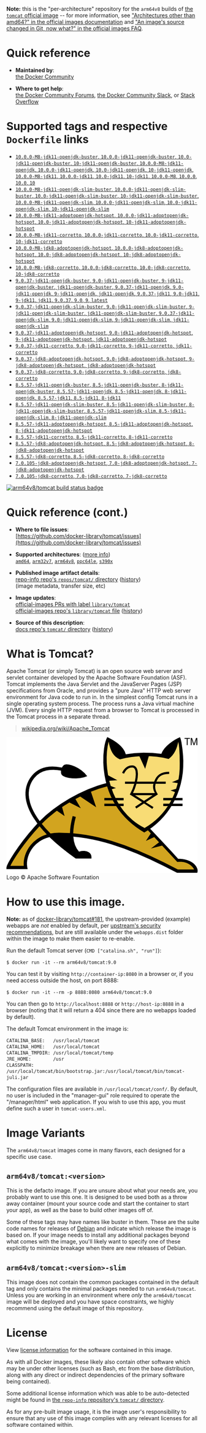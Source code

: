 <!--

********************************************************************************

WARNING:

    DO NOT EDIT "tomcat/README.md"

    IT IS AUTO-GENERATED

    (from the other files in "tomcat/" combined with a set of templates)

********************************************************************************

-->

**Note:** this is the "per-architecture" repository for the `arm64v8` builds of [the `tomcat` official image](https://hub.docker.com/_/tomcat) -- for more information, see ["Architectures other than amd64?" in the official images documentation](https://github.com/docker-library/official-images#architectures-other-than-amd64) and ["An image's source changed in Git, now what?" in the official images FAQ](https://github.com/docker-library/faq#an-images-source-changed-in-git-now-what).

# Quick reference

-	**Maintained by**:  
	[the Docker Community](https://github.com/docker-library/tomcat)

-	**Where to get help**:  
	[the Docker Community Forums](https://forums.docker.com/), [the Docker Community Slack](https://dockr.ly/slack), or [Stack Overflow](https://stackoverflow.com/search?tab=newest&q=docker)

# Supported tags and respective `Dockerfile` links

-	[`10.0.0-M8-jdk11-openjdk-buster`, `10.0.0-jdk11-openjdk-buster`, `10.0-jdk11-openjdk-buster`, `10-jdk11-openjdk-buster`, `10.0.0-M8-jdk11-openjdk`, `10.0.0-jdk11-openjdk`, `10.0-jdk11-openjdk`, `10-jdk11-openjdk`, `10.0.0-M8-jdk11`, `10.0.0-jdk11`, `10.0-jdk11`, `10-jdk11`, `10.0.0-M8`, `10.0.0`, `10.0`, `10`](https://github.com/docker-library/tomcat/blob/d4a639435c1183a38034b3b327a5d3ead91ab0ab/10.0/jdk11/openjdk-buster/Dockerfile)
-	[`10.0.0-M8-jdk11-openjdk-slim-buster`, `10.0.0-jdk11-openjdk-slim-buster`, `10.0-jdk11-openjdk-slim-buster`, `10-jdk11-openjdk-slim-buster`, `10.0.0-M8-jdk11-openjdk-slim`, `10.0.0-jdk11-openjdk-slim`, `10.0-jdk11-openjdk-slim`, `10-jdk11-openjdk-slim`](https://github.com/docker-library/tomcat/blob/d4a639435c1183a38034b3b327a5d3ead91ab0ab/10.0/jdk11/openjdk-slim-buster/Dockerfile)
-	[`10.0.0-M8-jdk11-adoptopenjdk-hotspot`, `10.0.0-jdk11-adoptopenjdk-hotspot`, `10.0-jdk11-adoptopenjdk-hotspot`, `10-jdk11-adoptopenjdk-hotspot`](https://github.com/docker-library/tomcat/blob/d4a639435c1183a38034b3b327a5d3ead91ab0ab/10.0/jdk11/adoptopenjdk-hotspot/Dockerfile)
-	[`10.0.0-M8-jdk11-corretto`, `10.0.0-jdk11-corretto`, `10.0-jdk11-corretto`, `10-jdk11-corretto`](https://github.com/docker-library/tomcat/blob/d4a639435c1183a38034b3b327a5d3ead91ab0ab/10.0/jdk11/corretto/Dockerfile)
-	[`10.0.0-M8-jdk8-adoptopenjdk-hotspot`, `10.0.0-jdk8-adoptopenjdk-hotspot`, `10.0-jdk8-adoptopenjdk-hotspot`, `10-jdk8-adoptopenjdk-hotspot`](https://github.com/docker-library/tomcat/blob/d4a639435c1183a38034b3b327a5d3ead91ab0ab/10.0/jdk8/adoptopenjdk-hotspot/Dockerfile)
-	[`10.0.0-M8-jdk8-corretto`, `10.0.0-jdk8-corretto`, `10.0-jdk8-corretto`, `10-jdk8-corretto`](https://github.com/docker-library/tomcat/blob/d4a639435c1183a38034b3b327a5d3ead91ab0ab/10.0/jdk8/corretto/Dockerfile)
-	[`9.0.37-jdk11-openjdk-buster`, `9.0-jdk11-openjdk-buster`, `9-jdk11-openjdk-buster`, `jdk11-openjdk-buster`, `9.0.37-jdk11-openjdk`, `9.0-jdk11-openjdk`, `9-jdk11-openjdk`, `jdk11-openjdk`, `9.0.37-jdk11`, `9.0-jdk11`, `9-jdk11`, `jdk11`, `9.0.37`, `9.0`, `9`, `latest`](https://github.com/docker-library/tomcat/blob/20a00bb175913f9597ba3831bacbe99d2a470403/9.0/jdk11/openjdk-buster/Dockerfile)
-	[`9.0.37-jdk11-openjdk-slim-buster`, `9.0-jdk11-openjdk-slim-buster`, `9-jdk11-openjdk-slim-buster`, `jdk11-openjdk-slim-buster`, `9.0.37-jdk11-openjdk-slim`, `9.0-jdk11-openjdk-slim`, `9-jdk11-openjdk-slim`, `jdk11-openjdk-slim`](https://github.com/docker-library/tomcat/blob/20a00bb175913f9597ba3831bacbe99d2a470403/9.0/jdk11/openjdk-slim-buster/Dockerfile)
-	[`9.0.37-jdk11-adoptopenjdk-hotspot`, `9.0-jdk11-adoptopenjdk-hotspot`, `9-jdk11-adoptopenjdk-hotspot`, `jdk11-adoptopenjdk-hotspot`](https://github.com/docker-library/tomcat/blob/c69707c90aead5fb901062271cdb5b1f134f8df1/9.0/jdk11/adoptopenjdk-hotspot/Dockerfile)
-	[`9.0.37-jdk11-corretto`, `9.0-jdk11-corretto`, `9-jdk11-corretto`, `jdk11-corretto`](https://github.com/docker-library/tomcat/blob/c69707c90aead5fb901062271cdb5b1f134f8df1/9.0/jdk11/corretto/Dockerfile)
-	[`9.0.37-jdk8-adoptopenjdk-hotspot`, `9.0-jdk8-adoptopenjdk-hotspot`, `9-jdk8-adoptopenjdk-hotspot`, `jdk8-adoptopenjdk-hotspot`](https://github.com/docker-library/tomcat/blob/c69707c90aead5fb901062271cdb5b1f134f8df1/9.0/jdk8/adoptopenjdk-hotspot/Dockerfile)
-	[`9.0.37-jdk8-corretto`, `9.0-jdk8-corretto`, `9-jdk8-corretto`, `jdk8-corretto`](https://github.com/docker-library/tomcat/blob/c69707c90aead5fb901062271cdb5b1f134f8df1/9.0/jdk8/corretto/Dockerfile)
-	[`8.5.57-jdk11-openjdk-buster`, `8.5-jdk11-openjdk-buster`, `8-jdk11-openjdk-buster`, `8.5.57-jdk11-openjdk`, `8.5-jdk11-openjdk`, `8-jdk11-openjdk`, `8.5.57-jdk11`, `8.5-jdk11`, `8-jdk11`](https://github.com/docker-library/tomcat/blob/20a00bb175913f9597ba3831bacbe99d2a470403/8.5/jdk11/openjdk-buster/Dockerfile)
-	[`8.5.57-jdk11-openjdk-slim-buster`, `8.5-jdk11-openjdk-slim-buster`, `8-jdk11-openjdk-slim-buster`, `8.5.57-jdk11-openjdk-slim`, `8.5-jdk11-openjdk-slim`, `8-jdk11-openjdk-slim`](https://github.com/docker-library/tomcat/blob/20a00bb175913f9597ba3831bacbe99d2a470403/8.5/jdk11/openjdk-slim-buster/Dockerfile)
-	[`8.5.57-jdk11-adoptopenjdk-hotspot`, `8.5-jdk11-adoptopenjdk-hotspot`, `8-jdk11-adoptopenjdk-hotspot`](https://github.com/docker-library/tomcat/blob/22269be2cf23e1f7b17331a90db4f4ed9c9d1f65/8.5/jdk11/adoptopenjdk-hotspot/Dockerfile)
-	[`8.5.57-jdk11-corretto`, `8.5-jdk11-corretto`, `8-jdk11-corretto`](https://github.com/docker-library/tomcat/blob/22269be2cf23e1f7b17331a90db4f4ed9c9d1f65/8.5/jdk11/corretto/Dockerfile)
-	[`8.5.57-jdk8-adoptopenjdk-hotspot`, `8.5-jdk8-adoptopenjdk-hotspot`, `8-jdk8-adoptopenjdk-hotspot`](https://github.com/docker-library/tomcat/blob/22269be2cf23e1f7b17331a90db4f4ed9c9d1f65/8.5/jdk8/adoptopenjdk-hotspot/Dockerfile)
-	[`8.5.57-jdk8-corretto`, `8.5-jdk8-corretto`, `8-jdk8-corretto`](https://github.com/docker-library/tomcat/blob/22269be2cf23e1f7b17331a90db4f4ed9c9d1f65/8.5/jdk8/corretto/Dockerfile)
-	[`7.0.105-jdk8-adoptopenjdk-hotspot`, `7.0-jdk8-adoptopenjdk-hotspot`, `7-jdk8-adoptopenjdk-hotspot`](https://github.com/docker-library/tomcat/blob/44d5a8ba6e7b85fd4d038e063456c1ae5d6a797a/7/jdk8/adoptopenjdk-hotspot/Dockerfile)
-	[`7.0.105-jdk8-corretto`, `7.0-jdk8-corretto`, `7-jdk8-corretto`](https://github.com/docker-library/tomcat/blob/44d5a8ba6e7b85fd4d038e063456c1ae5d6a797a/7/jdk8/corretto/Dockerfile)

[![arm64v8/tomcat build status badge](https://img.shields.io/jenkins/s/https/doi-janky.infosiftr.net/job/multiarch/job/arm64v8/job/tomcat.svg?label=arm64v8/tomcat%20%20build%20job)](https://doi-janky.infosiftr.net/job/multiarch/job/arm64v8/job/tomcat/)

# Quick reference (cont.)

-	**Where to file issues**:  
	[https://github.com/docker-library/tomcat/issues](https://github.com/docker-library/tomcat/issues)

-	**Supported architectures**: ([more info](https://github.com/docker-library/official-images#architectures-other-than-amd64))  
	[`amd64`](https://hub.docker.com/r/amd64/tomcat/), [`arm32v7`](https://hub.docker.com/r/arm32v7/tomcat/), [`arm64v8`](https://hub.docker.com/r/arm64v8/tomcat/), [`ppc64le`](https://hub.docker.com/r/ppc64le/tomcat/), [`s390x`](https://hub.docker.com/r/s390x/tomcat/)

-	**Published image artifact details**:  
	[repo-info repo's `repos/tomcat/` directory](https://github.com/docker-library/repo-info/blob/master/repos/tomcat) ([history](https://github.com/docker-library/repo-info/commits/master/repos/tomcat))  
	(image metadata, transfer size, etc)

-	**Image updates**:  
	[official-images PRs with label `library/tomcat`](https://github.com/docker-library/official-images/pulls?q=label%3Alibrary%2Ftomcat)  
	[official-images repo's `library/tomcat` file](https://github.com/docker-library/official-images/blob/master/library/tomcat) ([history](https://github.com/docker-library/official-images/commits/master/library/tomcat))

-	**Source of this description**:  
	[docs repo's `tomcat/` directory](https://github.com/docker-library/docs/tree/master/tomcat) ([history](https://github.com/docker-library/docs/commits/master/tomcat))

# What is Tomcat?

Apache Tomcat (or simply Tomcat) is an open source web server and servlet container developed by the Apache Software Foundation (ASF). Tomcat implements the Java Servlet and the JavaServer Pages (JSP) specifications from Oracle, and provides a "pure Java" HTTP web server environment for Java code to run in. In the simplest config Tomcat runs in a single operating system process. The process runs a Java virtual machine (JVM). Every single HTTP request from a browser to Tomcat is processed in the Tomcat process in a separate thread.

> [wikipedia.org/wiki/Apache_Tomcat](https://en.wikipedia.org/wiki/Apache_Tomcat)

![logo](https://raw.githubusercontent.com/docker-library/docs/8e31eb93a02d504d0cfe1da435aa31b377fc627d/tomcat/logo.png)Logo &copy; Apache Software Fountation

# How to use this image.

**Note:** as of [docker-library/tomcat#181](https://github.com/docker-library/tomcat/pull/181), the upstream-provided (example) webapps are *not* enabled by default, per [upstream's security recommendations](https://tomcat.apache.org/tomcat-9.0-doc/security-howto.html#Default_web_applications), but are still available under the `webapps.dist` folder within the image to make them easier to re-enable.

Run the default Tomcat server (`CMD ["catalina.sh", "run"]`):

```console
$ docker run -it --rm arm64v8/tomcat:9.0
```

You can test it by visiting `http://container-ip:8080` in a browser or, if you need access outside the host, on port 8888:

```console
$ docker run -it --rm -p 8888:8080 arm64v8/tomcat:9.0
```

You can then go to `http://localhost:8888` or `http://host-ip:8888` in a browser (noting that it will return a 404 since there are no webapps loaded by default).

The default Tomcat environment in the image is:

	CATALINA_BASE:   /usr/local/tomcat
	CATALINA_HOME:   /usr/local/tomcat
	CATALINA_TMPDIR: /usr/local/tomcat/temp
	JRE_HOME:        /usr
	CLASSPATH:       /usr/local/tomcat/bin/bootstrap.jar:/usr/local/tomcat/bin/tomcat-juli.jar

The configuration files are available in `/usr/local/tomcat/conf/`. By default, no user is included in the "manager-gui" role required to operate the "/manager/html" web application. If you wish to use this app, you must define such a user in `tomcat-users.xml`.

# Image Variants

The `arm64v8/tomcat` images come in many flavors, each designed for a specific use case.

## `arm64v8/tomcat:<version>`

This is the defacto image. If you are unsure about what your needs are, you probably want to use this one. It is designed to be used both as a throw away container (mount your source code and start the container to start your app), as well as the base to build other images off of.

Some of these tags may have names like buster in them. These are the suite code names for releases of [Debian](https://wiki.debian.org/DebianReleases) and indicate which release the image is based on. If your image needs to install any additional packages beyond what comes with the image, you'll likely want to specify one of these explicitly to minimize breakage when there are new releases of Debian.

## `arm64v8/tomcat:<version>-slim`

This image does not contain the common packages contained in the default tag and only contains the minimal packages needed to run `arm64v8/tomcat`. Unless you are working in an environment where *only* the `arm64v8/tomcat` image will be deployed and you have space constraints, we highly recommend using the default image of this repository.

# License

View [license information](https://www.apache.org/licenses/LICENSE-2.0) for the software contained in this image.

As with all Docker images, these likely also contain other software which may be under other licenses (such as Bash, etc from the base distribution, along with any direct or indirect dependencies of the primary software being contained).

Some additional license information which was able to be auto-detected might be found in [the `repo-info` repository's `tomcat/` directory](https://github.com/docker-library/repo-info/tree/master/repos/tomcat).

As for any pre-built image usage, it is the image user's responsibility to ensure that any use of this image complies with any relevant licenses for all software contained within.
